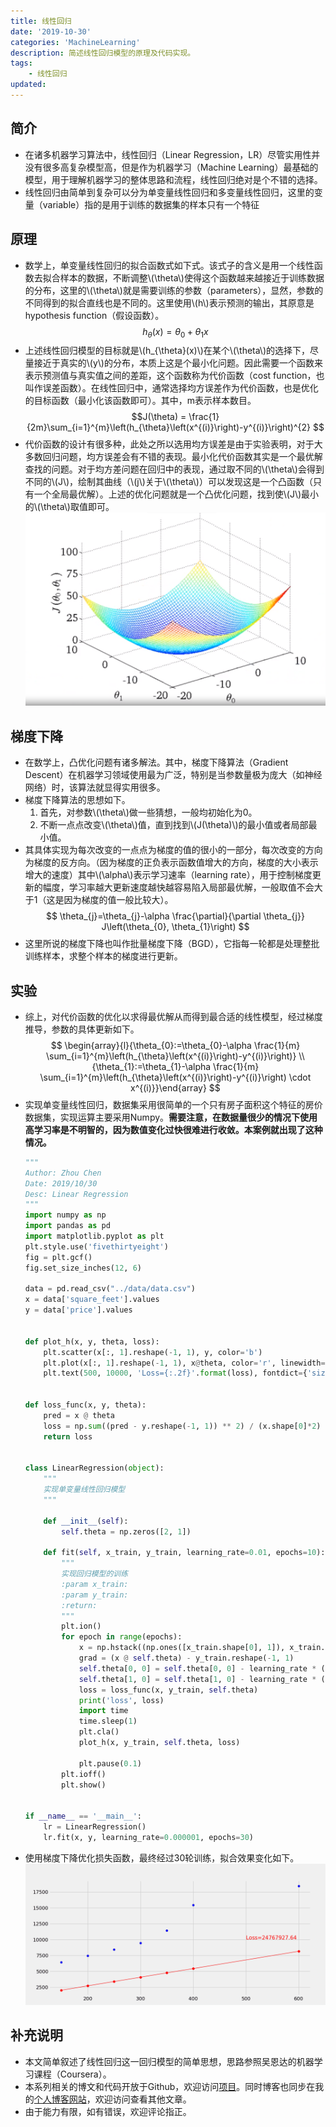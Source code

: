 ```yaml
---
title: 线性回归
date: '2019-10-30'
categories: 'MachineLearning'
description: 简述线性回归模型的原理及代码实现。
tags: 
    - 线性回归
updated: 
---
```



## 简介
- 在诸多机器学习算法中，线性回归（Linear Regression，LR）尽管实用性并没有很多高复杂模型高，但是作为机器学习（Machine Learning）最基础的模型，用于理解机器学习的整体思路和流程，线性回归绝对是个不错的选择。
- 线性回归由简单到复杂可以分为单变量线性回归和多变量线性回归，这里的变量（variable）指的是用于训练的数据集的样本只有一个特征


## 原理
- 数学上，单变量线性回归的拟合函数式如下式。该式子的含义是用一个线性函数去拟合样本的数据，不断调整\\(\theta\\)使得这个函数越来越接近于训练数据的分布，这里的\\(\theta\\)就是需要训练的参数（parameters），显然，参数的不同得到的拟合直线也是不同的。这里使用\\(h\\)表示预测的输出，其原意是hypothesis function（假设函数）。
$$h_{\theta}(x)=\theta_{0}+\theta_{1} x$$ 
- 上述线性回归模型的目标就是\\(h_{\theta}(x)\\)在某个\\(\theta\\)的选择下，尽量接近于真实的\\(y\\)的分布，本质上这是个最小化问题。因此需要一个函数来表示预测值与真实值之间的差距，这个函数称为代价函数（cost function，也叫作误差函数）。在线性回归中，通常选择均方误差作为代价函数，也是优化的目标函数（最小化该函数即可）。其中，m表示样本数目。
$$J(\theta) = \frac{1}{2m}\sum_{i=1}^{m}\left(h_{\theta}\left(x^{(i)}\right)-y^{(i)}\right)^{2}
$$
- 代价函数的设计有很多种，此处之所以选用均方误差是由于实验表明，对于大多数回归问题，均方误差会有不错的表现。最小化代价函数其实是一个最优解查找的问题。对于均方差问题在回归中的表现，通过取不同的\\(\theta\\)会得到不同的\\(J\\)，绘制其曲线（\\(j\\)关于\\(\theta\\)）可以发现这是一个凸函数（只有一个全局最优解）。上述的优化问题就是一个凸优化问题，找到使\\(J\\)最小的\\(\theta\\)取值即可。![](/asset/2019-10-30/cost_function.png)


## 梯度下降
- 在数学上，凸优化问题有诸多解法。其中，梯度下降算法（Gradient Descent）在机器学习领域使用最为广泛，特别是当参数量极为庞大（如神经网络）时，该算法就显得实用很多。
- 梯度下降算法的思想如下。
  1. 首先，对参数\\(\theta\\)做一些猜想，一般均初始化为0。
  2. 不断一点点改变\\(\theta\\)值，直到找到\\(J(\theta)\\)的最小值或者局部最小值。
- 其具体实现为每次改变的一点点为梯度的值的很小的一部分，每次改变的方向为梯度的反方向。（因为梯度的正负表示函数值增大的方向，梯度的大小表示增大的速度）其中\\(\alpha\\)表示学习速率（learning rate），用于控制梯度更新的幅度，学习率越大更新速度越快越容易陷入局部最优解，一般取值不会大于1（这是因为梯度的值一般比较大）。
$$
\theta_{j}=\theta_{j}-\alpha \frac{\partial}{\partial \theta_{j}} J\left(\theta_{0}, \theta_{1}\right)
$$
- 这里所说的梯度下降也叫作批量梯度下降（BGD），它指每一轮都是处理整批训练样本，求整个样本的梯度进行更新。


## 实验
- 综上，对代价函数的优化以求得最优解从而得到最合适的线性模型，经过梯度推导，参数的具体更新如下。
$$
\begin{array}{l}{\theta_{0}:=\theta_{0}-\alpha \frac{1}{m} \sum_{i=1}^{m}\left(h_{\theta}\left(x^{(i)}\right)-y^{(i)}\right)} \\ {\theta_{1}:=\theta_{1}-\alpha \frac{1}{m} \sum_{i=1}^{m}\left(h_{\theta}\left(x^{(i)}\right)-y^{(i)}\right) \cdot x^{(i)}}\end{array}
$$
- 实现单变量线性回归，数据集采用很简单的一个只有房子面积这个特征的房价数据集，实现运算主要采用Numpy。**需要注意，在数据量很少的情况下使用高学习率是不明智的，因为数值变化过快很难进行收敛。本案例就出现了这种情况。**
    ```python
    """
    Author: Zhou Chen
    Date: 2019/10/30
    Desc: Linear Regression
    """
    import numpy as np
    import pandas as pd
    import matplotlib.pyplot as plt
    plt.style.use('fivethirtyeight')
    fig = plt.gcf()
    fig.set_size_inches(12, 6)

    data = pd.read_csv("../data/data.csv")
    x = data['square_feet'].values
    y = data['price'].values


    def plot_h(x, y, theta, loss):
        plt.scatter(x[:, 1].reshape(-1, 1), y, color='b')
        plt.plot(x[:, 1].reshape(-1, 1), x@theta, color='r', linewidth=1, marker='o')
        plt.text(500, 10000, 'Loss={:.2f}'.format(loss), fontdict={'size': 15, 'color': 'red'})


    def loss_func(x, y, theta):
        pred = x @ theta
        loss = np.sum((pred - y.reshape(-1, 1)) ** 2) / (x.shape[0]*2)
        return loss


    class LinearRegression(object):
        """
        实现单变量线性回归模型
        """

        def __init__(self):
            self.theta = np.zeros([2, 1])

        def fit(self, x_train, y_train, learning_rate=0.01, epochs=10):
            """
            实现回归模型的训练
            :param x_train:
            :param y_train:
            :return:
            """
            plt.ion()
            for epoch in range(epochs):
                x = np.hstack((np.ones([x_train.shape[0], 1]), x_train.reshape(-1, 1)))
                grad = (x @ self.theta) - y_train.reshape(-1, 1)
                self.theta[0, 0] = self.theta[0, 0] - learning_rate * (np.sum(grad) / x.shape[0])
                self.theta[1, 0] = self.theta[1, 0] - learning_rate * (np.sum((grad * x[:, 1].reshape(-1, 1))) / x.shape[0])
                loss = loss_func(x, y_train, self.theta)
                print('loss', loss)
                import time
                time.sleep(1)
                plt.cla()
                plot_h(x, y_train, self.theta, loss)

                plt.pause(0.1)
            plt.ioff()
            plt.show()


    if __name__ == '__main__':
        lr = LinearRegression()
        lr.fit(x, y, learning_rate=0.000001, epochs=30)
    ```
- 使用梯度下降优化损失函数，最终经过30轮训练，拟合效果变化如下。![](/asset/2019-10-30/rst.gif)


## 补充说明
- 本文简单叙述了线性回归这一回归模型的简单思想，思路参照吴恩达的机器学习课程（Coursera）。
- 本系列相关的博文和代码开放于Github，欢迎访问[项目](https://github.com/luanshiyinyang/ML)。同时博客也同步在我的[个人博客网站](https://luanshiyinyang.github.io)，欢迎访问查看其他文章。
- 由于能力有限，如有错误，欢迎评论指正。